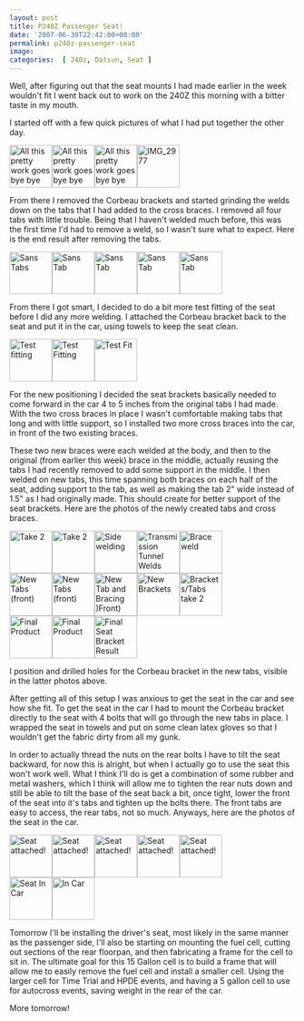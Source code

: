 ```yaml
---
layout: post
title: P240Z Passenger Seat!
date: '2007-06-30T22:42:00+00:00'
permalink: p240z-passenger-seat
image: 
categories:  [ 240z, Datsun, Seat ]
---
```

Well, after figuring out that the seat mounts I had made earlier in the week wouldn't fit I went back out to work on the 240Z this morning with a bitter taste in my mouth.

I started off with a few quick pictures of what I had put together the other day.

<a class="image_link" id="set_thumb_link_673184455" title="All this pretty work goes bye bye" href="http://www.flickr.com/photos/chammond/673184455/in/set-72157594465585463/"><img height="75" alt="All this pretty work goes bye bye" width="75" src="http://farm2.static.flickr.com/1251/673184455_9b64476202_s.jpg" /></a><a class="image_link" id="set_thumb_link_673190431" title="All this pretty work goes bye bye" href="http://www.flickr.com/photos/chammond/673190431/in/set-72157594465585463/"><img height="75" alt="All this pretty work goes bye bye" width="75" src="http://farm2.static.flickr.com/1169/673190431_880cfb4a9d_s.jpg" /></a><a class="image_link" id="set_thumb_link_673195651" title="All this pretty work goes bye bye" href="http://www.flickr.com/photos/chammond/673195651/in/set-72157594465585463/"><img height="75" alt="All this pretty work goes bye bye" width="75" src="http://farm2.static.flickr.com/1277/673195651_d64c4bbdc1_s.jpg" /></a><a class="image_link" id="set_thumb_link_674062246" title="IMG_2977" href="http://www.flickr.com/photos/chammond/674062246/in/set-72157594465585463/"><img height="75" alt="IMG_2977" width="75" src="http://farm2.static.flickr.com/1192/674062246_7c66fdf691_s.jpg" /></a>

From there I removed the Corbeau brackets and started grinding the welds down on the tabs that I had added to the cross braces. I removed all four tabs with little trouble. Being that I haven't welded much before, this was the first time I'd had to remove a weld, so I wasn't sure what to expect. Here is the end result after removing the tabs.

<a class="image_link" id="set_thumb_link_673205413" title="Sans Tabs" href="http://www.flickr.com/photos/chammond/673205413/in/set-72157594465585463/"><img height="75" alt="Sans Tabs" width="75" src="http://farm2.static.flickr.com/1115/673205413_498c671f98_s.jpg" /></a><a class="image_link" id="set_thumb_link_674071368" title="Sans Tab" href="http://www.flickr.com/photos/chammond/674071368/in/set-72157594465585463/"><img height="75" alt="Sans Tab" width="75" src="http://farm2.static.flickr.com/1332/674071368_ca7e55930a_s.jpg" /></a><a class="image_link" id="set_thumb_link_673215677" title="Sans Tab" href="http://www.flickr.com/photos/chammond/673215677/in/set-72157594465585463/"><img height="75" alt="Sans Tab" width="75" src="http://farm2.static.flickr.com/1289/673215677_8c8af90109_s.jpg" /></a><a class="image_link" id="set_thumb_link_674083032" title="Sans Tab" href="http://www.flickr.com/photos/chammond/674083032/in/set-72157594465585463/"><img height="75" alt="Sans Tab" width="75" src="http://farm2.static.flickr.com/1291/674083032_9fe4134d3e_s.jpg" /></a><a class="image_link" id="set_thumb_link_674088766" title="Sans Tab" href="http://www.flickr.com/photos/chammond/674088766/in/set-72157594465585463/"><img height="75" alt="Sans Tab" width="75" src="http://farm2.static.flickr.com/1059/674088766_c7d403672d_s.jpg" /></a>

From there I got smart, I decided to do a bit more test fitting of the seat before I did any more welding. I attached the Corbeau bracket back to the seat and put it in the car, using towels to keep the seat clean.

<a class="image_link" id="set_thumb_link_673233249" title="Test fitting" href="http://www.flickr.com/photos/chammond/673233249/in/set-72157594465585463/"><img height="75" alt="Test fitting" width="75" src="http://farm2.static.flickr.com/1200/673233249_7e74476bb0_s.jpg" /></a><a class="image_link" id="set_thumb_link_673237693" title="Test Fitting" href="http://www.flickr.com/photos/chammond/673237693/in/set-72157594465585463/"><img height="75" alt="Test Fitting" width="75" src="http://farm2.static.flickr.com/1103/673237693_c9fbcd3531_s.jpg" /></a><a class="image_link" id="set_thumb_link_674103436" title="Test Fit" href="http://www.flickr.com/photos/chammond/674103436/in/set-72157594465585463/"><img height="75" alt="Test Fit" width="75" src="http://farm2.static.flickr.com/1227/674103436_c9b53e1521_s.jpg" /></a>

For the new positioning I decided the seat brackets basically needed to come forward in the car 4 to 5 inches from the original tabs I had made. With the two cross braces in place I wasn't comfortable making tabs that long and with little support, so I installed two more cross braces into the car, in front of the two existing braces.

These two new braces were each welded at the body, and then to the original (from earlier this week) brace in the middle, actually reusing the tabs I had recently removed to add some support in the middle. I then welded on new tabs, this time spanning both braces on each half of the seat, adding support to the tab, as well as making the tab 2" wide instead of 1.5" as I had originally made. This should create for better support of the seat brackets. Here are the photos of the newly created tabs and cross braces.

<a class="image_link" id="set_thumb_link_673247061" title="Take 2" href="http://www.flickr.com/photos/chammond/673247061/in/set-72157594465585463/"><img height="75" alt="Take 2" width="75" src="http://farm2.static.flickr.com/1351/673247061_e1d2c9e8cf_s.jpg" /></a><a class="image_link" id="set_thumb_link_673253349" title="Take 2" href="http://www.flickr.com/photos/chammond/673253349/in/set-72157594465585463/"><img height="75" alt="Take 2" width="75" src="http://farm2.static.flickr.com/1252/673253349_28177b0167_s.jpg" /></a><a class="image_link" id="set_thumb_link_673258863" title="Side welding" href="http://www.flickr.com/photos/chammond/673258863/in/set-72157594465585463/"><img height="75" alt="Side welding" width="75" src="http://farm2.static.flickr.com/1058/673258863_81ab7419cf_s.jpg" /></a><a class="image_link" id="set_thumb_link_673265749" title="Transmission Tunnel Welds" href="http://www.flickr.com/photos/chammond/673265749/in/set-72157594465585463/"><img height="75" alt="Transmission Tunnel Welds" width="75" src="http://farm2.static.flickr.com/1247/673265749_78fef8c31a_s.jpg" /></a><a class="image_link" id="set_thumb_link_674131972" title="Brace weld" href="http://www.flickr.com/photos/chammond/674131972/in/set-72157594465585463/"><img height="75" alt="Brace weld" width="75" src="http://farm2.static.flickr.com/1025/674131972_069ae9895d_s.jpg" /></a><br />  <a class="image_link" id="set_thumb_link_674137570" title="New Tabs (front)" href="http://www.flickr.com/photos/chammond/674137570/in/set-72157594465585463/"><img height="75" alt="New Tabs (front)" width="75" src="http://farm2.static.flickr.com/1409/674137570_524a72b49d_s.jpg" /></a><a class="image_link" id="set_thumb_link_674142596" title="New Tabs (front)" href="http://www.flickr.com/photos/chammond/674142596/in/set-72157594465585463/"><img height="75" alt="New Tabs (front)" width="75" src="http://farm2.static.flickr.com/1332/674142596_f3811289be_s.jpg" /></a><a class="image_link" id="set_thumb_link_673285983" title="New Tab and Bracing )Front)" href="http://www.flickr.com/photos/chammond/673285983/in/set-72157594465585463/"><img height="75" alt="New Tab and Bracing )Front)" width="75" src="http://farm2.static.flickr.com/1212/673285983_696e9f3987_s.jpg" /></a><a class="image_link" id="set_thumb_link_673291071" title="New Brackets" href="http://www.flickr.com/photos/chammond/673291071/in/set-72157594465585463/"><img height="75" alt="New Brackets" width="75" src="http://farm2.static.flickr.com/1310/673291071_0c4bc236b5_s.jpg" /></a><a class="image_link" id="set_thumb_link_674157068" title="Brackets/Tabs take 2" href="http://www.flickr.com/photos/chammond/674157068/in/set-72157594465585463/"><img height="75" alt="Brackets/Tabs take 2" width="75" src="http://farm2.static.flickr.com/1326/674157068_0c3eb83175_s.jpg" /></a><br />  <a class="image_link" id="set_thumb_link_674162016" title="Final Product" href="http://www.flickr.com/photos/chammond/674162016/in/set-72157594465585463/"><img height="75" alt="Final Product" width="75" src="http://farm2.static.flickr.com/1420/674162016_80ec4dcc09_s.jpg" /></a><a class="image_link" id="set_thumb_link_673306027" title="Final Product" href="http://www.flickr.com/photos/chammond/673306027/in/set-72157594465585463/"><img height="75" alt="Final Product" width="75" src="http://farm2.static.flickr.com/1040/673306027_77e7e6fb17_s.jpg" /></a><a class="image_link" id="set_thumb_link_674172500" title="Final Seat Bracket Result" href="http://www.flickr.com/photos/chammond/674172500/in/set-72157594465585463/"><img height="75" alt="Final Seat Bracket Result" width="75" src="http://farm2.static.flickr.com/1182/674172500_88c8bef77a_s.jpg" /></a>

I position and drilled holes for the Corbeau bracket in the new tabs, visible in the latter photos above.

After getting all of this setup I was anxious to get the seat in the car and see how she fit. To get the seat in the car I had to mount the Corbeau bracket directly to the seat with 4 bolts that will go through the new tabs in place. I wrapped the seat in towels and put on some clean latex gloves so that I wouldn't get the fabric dirty from all my gunk.

In order to actually thread the nuts on the rear bolts I have to tilt the seat backward, for now this is alright, but when I actually go to use the seat this won't work well. What I think I'll do is get a combination of some rubber and metal washers, which I think will allow me to tighten the rear nuts down and still be able to tilt the base of the seat back a bit, once tight, lower the front of the seat into it's tabs and tighten up the bolts there. The front tabs are easy to access, the rear tabs, not so much. Anyways, here are the photos of the seat in the car.

<a class="image_link" id="set_thumb_link_673315591" title="Seat attached!" href="http://www.flickr.com/photos/chammond/673315591/in/set-72157594465585463/"><img height="75" alt="Seat attached!" width="75" src="http://farm2.static.flickr.com/1028/673315591_2eed7f4631_s.jpg" /></a><a class="image_link" id="set_thumb_link_673319285" title="Seat attached!" href="http://www.flickr.com/photos/chammond/673319285/in/set-72157594465585463/"><img height="75" alt="Seat attached!" width="75" src="http://farm2.static.flickr.com/1165/673319285_f60ef41a13_s.jpg" /></a><a class="image_link" id="set_thumb_link_673323819" title="Seat attached!" href="http://www.flickr.com/photos/chammond/673323819/in/set-72157594465585463/"><img height="75" alt="Seat attached!" width="75" src="http://farm2.static.flickr.com/1026/673323819_1f5cc2d7b4_s.jpg" /></a><a class="image_link" id="set_thumb_link_673328497" title="Seat attached!" href="http://www.flickr.com/photos/chammond/673328497/in/set-72157594465585463/"><img height="75" alt="Seat attached!" width="75" src="http://farm2.static.flickr.com/1239/673328497_9f43a1d962_s.jpg" /></a><a class="image_link" id="set_thumb_link_674193116" title="Seat attached!" href="http://www.flickr.com/photos/chammond/674193116/in/set-72157594465585463/"><img height="75" alt="Seat attached!" width="75" src="http://farm2.static.flickr.com/1156/674193116_3fdba6ab68_s.jpg" /></a><br />  <a class="image_link" id="set_thumb_link_673345811" title="Seat In Car" href="http://www.flickr.com/photos/chammond/673345811/in/set-72157594465585463/"><img height="75" alt="Seat In Car" width="75" src="http://farm2.static.flickr.com/1067/673345811_34e99f66c8_s.jpg" /></a><a class="image_link" id="set_thumb_link_674214938" title="In Car" href="http://www.flickr.com/photos/chammond/674214938/in/set-72157594465585463/"><img height="75" alt="In Car" width="75" src="http://farm2.static.flickr.com/1219/674214938_a8994aeb78_s.jpg" /></a> 

Tomorrow I'll be installing the driver's seat, most likely in the same manner as the passenger side, I'll also be starting on mounting the fuel cell, cutting out sections of the rear floorpan, and then fabricating a frame for the cell to sit in. The ultimate goal for this 15 Gallon cell is to build a frame that will allow me to easily remove the fuel cell and install a smaller cell. Using the larger cell for Time Trial and HPDE events, and having a 5 gallon cell to use for autocross events, saving weight in the rear of the car.

More tomorrow!
